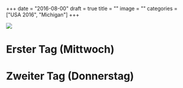 +++
date = "2016-08-00"
draft = true
title = ""
image = ""
categories = ["USA 2016", "Michigan"]
+++


![](/images/2016-08-00_.jpg)

# Erster Tag (Mittwoch)

# Zweiter Tag (Donnerstag)


